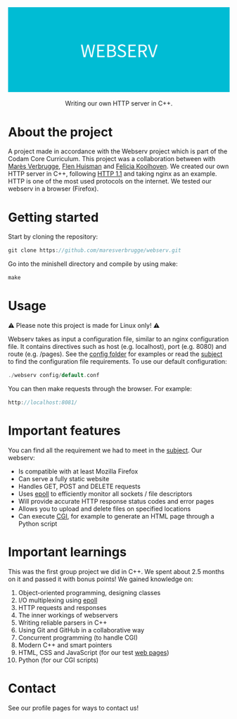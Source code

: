 <div align="center">
  <img src="img/WEBSERV.png" alt="logo" width="1000" height="auto" />
  <p>Writing our own HTTP server in C++.</p>
</div>

# About the project
A project made in accordance with the Webserv project which is part of the Codam Core Curriculum. This project was a collaboration between with [Marès Verbrugge](https://github.com/maresverbrugge), [Flen Huisman](https://github.com/fhuisman) and [Felicia Koolhoven](https://github.com/fkoolhoven). We created our own HTTP server in C++, following [HTTP 1.1](https://datatracker.ietf.org/doc/html/rfc2616) and taking nginx as an example. HTTP is one of the most used protocols on the internet. We tested our webserv in a browser (Firefox).

# Getting started
Start by cloning the repository:
```c
git clone https://github.com/maresverbrugge/webserv.git
```
Go into the minishell directory and compile by using make:
```c
make
```

# Usage

⚠️ Please note this project is made for Linux only! ⚠️

Webserv takes as input a configuration file, similar to an nginx configuration file. It contains directives such as host (e.g. localhost), port (e.g. 8080) and route (e.g. /pages). See the [config folder](https://github.com/maresverbrugge/webserv/tree/main/config) for examples or read the [subject](subject.pdf) to find the configuration file requirements. To use our default configuration:

```c
./webserv config/default.conf
```
You can then make requests through the browser. For example:
```c
http://localhost:8081/
```

# Important features
You can find all the requirement we had to meet in the [subject](subject.pdf). Our webserv:
- Is compatible with at least Mozilla Firefox
- Can serve a fully static website
- Handles GET, POST and DELETE requests
- Uses [epoll](https://man7.org/linux/man-pages/man7/epoll.7.html) to efficiently monitor all sockets / file descriptors
- Will provide accurate HTTP response status codes and error pages
- Allows you to upload and delete files on specified locations
- Can execute [CGI](https://www.geeksforgeeks.org/common-gateway-interface-cgi/), for example to generate an HTML page through a Python script

# Important learnings
This was the first group project we did in C++. We spent about 2.5 months on it and passed it with bonus points! We gained knowledge on:
1. Object-oriented programming, designing classes
2. I/O multiplexing using [epoll](https://man7.org/linux/man-pages/man7/epoll.7.html)
3. HTTP requests and responses
4. The inner workings of webservers
5. Writing reliable parsers in C++
6. Using Git and GitHub in a collaborative way
7. Concurrent programming (to handle CGI)
8. Modern C++ and smart pointers
9. HTML, CSS and JavaScript (for our test [web pages](https://github.com/maresverbrugge/webserv/tree/main/root))
10. Python (for our CGI scripts)

# Contact
See our profile pages for ways to contact us!
